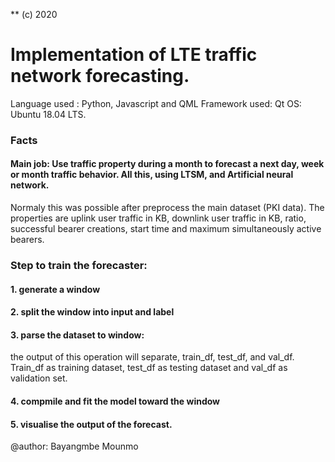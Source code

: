 
**  (c) 2020
# Implementation of LTE traffic network forecasting.
Language used : Python, Javascript and QML
Framework used: Qt
OS: Ubuntu 18.04 LTS.

### Facts
#### Main job: Use traffic property during a month to forecast a next day, week or month traffic behavior. All this, using LTSM, and Artificial neural network.
Normaly this was possible after preprocess the main dataset (PKI data). The properties are uplink user traffic in KB, downlink user traffic in KB, ratio, successful bearer creations, start time and maximum simultaneously active bearers.

### Step to train the forecaster:
#### 1. generate a window
#### 2. split the window into input and label
#### 3. parse the dataset to window:
the output of this operation will separate, train_df, test_df, and val_df. Train_df as training dataset, test_df as testing dataset and val_df as validation set.
#### 4. compmile and fit the model toward the window
#### 5. visualise the output of the forecast.




@author: Bayangmbe Mounmo
